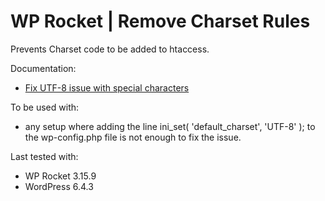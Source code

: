 
# WP Rocket | Remove Charset Rules

  
Prevents Charset code to be added to htaccess.

Documentation:

-   [Fix UTF-8 issue with special characters](https://docs.wp-rocket.me/article/64-fix-utf-8-issue-with-special-characters)

To be used with:

-   any setup where adding the line ini_set( 'default_charset', 'UTF-8' ); to the wp-config.php file is not enough to fix the issue.

Last tested with:

-   WP Rocket 3.15.9
-   WordPress 6.4.3